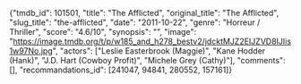 {"tmdb_id": 101501, "title": "The Afflicted", "original_title": "The Afflicted", "slug_title": "the-afflicted", "date": "2011-10-22", "genre": "Horreur / Thriller", "score": "4.6/10", "synopsis": "", "image": "https://image.tmdb.org/t/p/w185_and_h278_bestv2/jdcktMJZ2EIJZVD8IJIis1w97No.jpg", "actors": ["Leslie Easterbrook (Maggie)", "Kane Hodder (Hank)", "J.D. Hart (Cowboy Profit)", "Michele Grey (Cathy)"], "comments": [], "recommandations_id": [241047, 94841, 280552, 157161]}